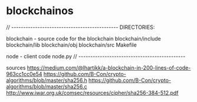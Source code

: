 # blockchainos

// ---------------------------------------------
DIRECTORIES:

blockchain - source code for the blockchain
blockchain/include
blockchain/lib
blockchain/obj
blockchain/src
Makefile

node - client code
node.py
// ---------------------------------------------

sources
https://medium.com/@lhartikk/a-blockchain-in-200-lines-of-code-963cc1cc0e54
https://github.com/B-Con/crypto-algorithms/blob/master/sha256.h
https://github.com/B-Con/crypto-algorithms/blob/master/sha256.c
http://www.iwar.org.uk/comsec/resources/cipher/sha256-384-512.pdf
